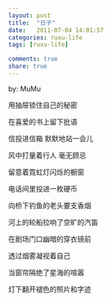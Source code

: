 ```yaml
---
layout: post
title:  "日子"
date:   2011-07-04 14:01:57
categories: ruxu-life
tags: [ruxu-life]

comments: true
share: true
---
```

by: MuMu

用抽屉锁住自己的秘密

在喜爱的书上留下批语

信投进信箱 默默地站一会儿

风中打量着行人 毫无顾忌

留意着霓虹灯闪烁的橱窗

电话间里投进一枚硬币

向桥下钓鱼的老头要支香烟

河上的轮船拉响了空旷的汽笛

在剧场门口幽暗的穿衣镜前

透过烟雾凝视着自己

当窗帘隔绝了星海的喧嚣

灯下翻开褪色的照片和字迹
